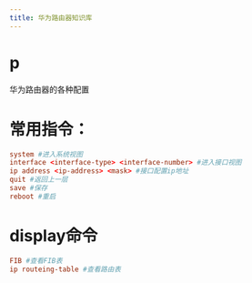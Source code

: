 ```yaml
---
title: 华为路由器知识库
---
```


# p
华为路由器的各种配置

# 常用指令：
```conf
system #进入系统视图
interface <interface-type> <interface-number> #进入接口视图
ip address <ip-address> <mask> #接口配置ip地址
quit #返回上一层
save #保存
reboot #重启
```

# display命令
```conf
FIB #查看FIB表
ip routeing-table #查看路由表
```